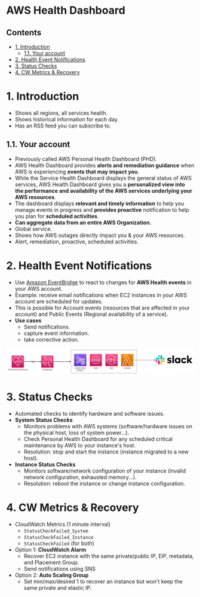 # AWS Health Dashboard <!-- omit in toc -->

## Contents <!-- omit in toc -->

- [1. Introduction](#1-introduction)
  - [1.1. Your account](#11-your-account)
- [2. Health Event Notifications](#2-health-event-notifications)
- [3. Status Checks](#3-status-checks)
- [4. CW Metrics \& Recovery](#4-cw-metrics--recovery)

# 1. Introduction

- Shows all regions, all services health.
- Shows historical information for each day.
- Has an RSS feed you can subscribe to.

## 1.1. Your account

- Previously called AWS Personal Health Dashboard (PHD).
- AWS Health Dashboard provides **alerts and remediation guidance** when AWS is experiencing **events that may impact you**.
- While the Service Health Dashboard displays the general status of AWS services, AWS Health Dashboard gives you a **personalized view into the performance and availability of the AWS services underlying your AWS resources**.
- The dashboard displays **relevant and timely information** to help you manage events in progress and **provides proactive** notification to help you plan for **scheduled activities**.
- **Can aggregate data from an entire AWS Organization.**
- Global service.
- Shows how AWS outages directly impact you & your AWS resources.
- Alert, remediation, proactive, scheduled activities.

# 2. Health Event Notifications

- Use [Amazon EventBridge](/Application%20Integration/Amazon%20EventBridge.md) to react to changes for **AWS Health events** in your AWS account.
- Example: receive email notifications when EC2 instances in your AWS account are scheduled for updates.
- This is possible for Account events (resources that are affected in your account) and Public Events (Regional availability of a service).
- **Use cases**
  - Send notifications.
  - capture event information.
  - take corrective action.

![Health Event Notifications](/Images/AWSHealthDashboardNotifications.png)

# 3. Status Checks

- Automated checks to identify hardware and software issues.
- **System Status Checks**
  - Monitors problems with AWS systems (software/hardware issues on the physical host, loss of system power...).
  - Check Personal Health Dashboard for any scheduled critical maintenance by AWS to your instance's host.
  - Resolution: stop and start the instance (instance migrated to a new host).
- **Instance Status Checks**
  - Monitors software/network configuration of your instance (invalid network configuration, exhausted memory...).
  - Resolution: reboot the instance or change instance configuration.

# 4. CW Metrics & Recovery

- CloudWatch Metrics (1 minute interval)
  - `StatusCheckFailed_System`
  - `StatusCheckFailed_Instance`
  - `StatusCheckFailed` (for both)
- Option 1: **CloudWatch Alarm**
  - Recover EC2 instance with the same private/public IP, EIP, metadata, and Placement Group.
  - Send notifications using SNS
- Option 2: **Auto Scaling Group**
  - Set min/max/desired 1 to recover an instance but won't keep the same private and elastic IP.
